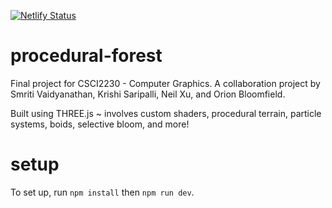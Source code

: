 [![Netlify Status](https://api.netlify.com/api/v1/badges/fb1a8893-2b14-42b5-a89b-2b5a68bf4cae/deploy-status)](https://app.netlify.com/sites/desktop-world/deploys)

# procedural-forest

Final project for CSCI2230 - Computer Graphics. A collaboration project by Smriti Vaidyanathan, Krishi Saripalli, Neil Xu, and Orion Bloomfield.

Built using THREE.js ~ involves custom shaders, procedural terrain, particle systems, boids, selective bloom, and more!

# setup

To set up, run `npm install` then `npm run dev`.
